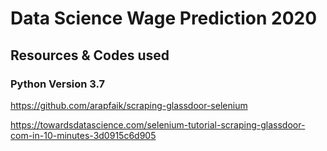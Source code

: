 # Data Science Wage Prediction 2020









## Resources & Codes used
### Python Version 3.7

https://github.com/arapfaik/scraping-glassdoor-selenium

https://towardsdatascience.com/selenium-tutorial-scraping-glassdoor-com-in-10-minutes-3d0915c6d905
